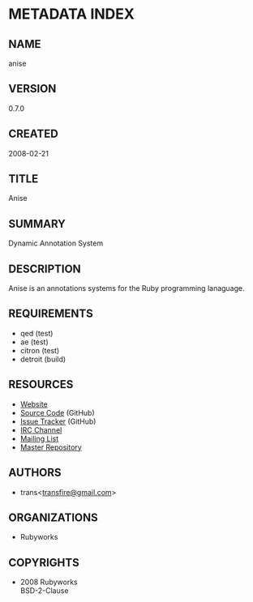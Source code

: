 # METADATA INDEX

## NAME

<p class="iname">anise</p>

## VERSION

<p class="iversion">0.7.0</p>

## CREATED

<p class="icreated">2008-02-21</p>

## TITLE

<p class="ititle">Anise</p>

## SUMMARY

<p class="isummary">Dynamic Annotation System</p>

## DESCRIPTION

<p class="idescription">Anise is an annotations systems for the Ruby programming lanaguage.</p>

## REQUIREMENTS

<ul>
<li class="irequirement"><span class="name">qed</span> (<span class="groups">test</span>)</li>
<li class="irequirement"><span class="name">ae</span> (<span class="groups">test</span>)</li>
<li class="irequirement"><span class="name">citron</span> (<span class="groups">test</span>)</li>
<li class="irequirement"><span class="name">detroit</span> (<span class="groups">build</span>)</li>
</ul>

## RESOURCES

<ul>
<li><a class="iresource" href="http://rubyworks.github.com/anise" name="home">Website</a></li>
<li><a class="iresource" href="http://github.com/rubyworks/anise" name="code">Source Code</a> (GitHub)</li>
<li><a class="iresource" href="http://github.com/rubyworks/anise/issues" name="bugs">Issue Tracker</a> (GitHub)</li>
<li><a class="iresource" href="http://chat.us.freenode.net/rubyworks" name="chat">IRC Channel</a></li>
<li><a class="iresource" href="http://groups.google.com/groups/rubyworks-mailinglist" name="mail">Mailing List</a></li>
<li><a class="irepository" href="http://github.com/rubyworks/anise.git" name="upstream">Master Repository</a></li>
</ul>

## AUTHORS

<ul>
<li class="iauthor">
  <span class="name">trans</span>&lt;<a href="mailto:transfire@gmail.com" class="email">transfire@gmail.com</a>&gt;
</li>
</ul>

## ORGANIZATIONS

<ul>
<li class="iorganization">Rubyworks</li>
</ul>

## COPYRIGHTS

<ul>
<li class="icopyright">
  <div><span class="year">2008</span> <span class="holder">Rubyworks</span></div>
  <div class="license">BSD-2-Clause</div>
</li>
</ul>
